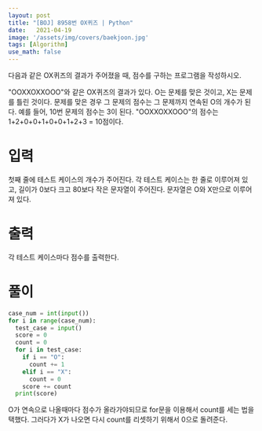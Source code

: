 ```yaml
---
layout: post
title: "[BOJ] 8958번 OX퀴즈 | Python"
date:   2021-04-19
image: '/assets/img/covers/baekjoon.jpg'
tags: [Algorithm]
use_math: false
---
```

다음과 같은 OX퀴즈의 결과가 주어졌을 때, 점수를 구하는 프로그램을 작성하시오.

<!--more-->

"OOXXOXXOOO"와 같은 OX퀴즈의 결과가 있다. O는 문제를 맞은 것이고, X는 문제를 틀린 것이다. 문제를 맞은 경우 그 문제의 점수는 그 문제까지 연속된 O의 개수가 된다. 예를 들어, 10번 문제의 점수는 3이 된다. "OOXXOXXOOO"의 점수는 1+2+0+0+1+0+0+1+2+3 = 10점이다.

# 입력
첫째 줄에 테스트 케이스의 개수가 주어진다. 각 테스트 케이스는 한 줄로 이루어져 있고, 길이가 0보다 크고 80보다 작은 문자열이 주어진다. 문자열은 O와 X만으로 이루어져 있다.

# 출력
각 테스트 케이스마다 점수를 출력한다.

# 풀이
```python
case_num = int(input())
for i in range(case_num):
  test_case = input()
  score = 0
  count = 0
  for i in test_case:
    if i == "O":
      count += 1
    elif i == "X":
      count = 0
    score += count  
  print(score)
```

O가 연속으로 나올때마다 점수가 올라가야되므로 for문을 이용해서 count를 세는 법을 택했다. 그러다가 X가 나오면 다시 count를 리셋하기 위해서 0으로 돌려준다.